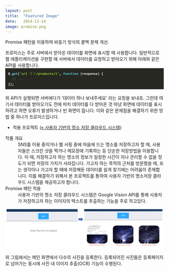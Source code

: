 ```yaml
---
layout: post
title:  "Featured Image"
date:   2014-12-14
image: promise.png
---
```


<p><span class="dropcap">P</span>romise 패턴을 이용하여 비동기 방식의 콜백 문제 개선. </p>

프로미스는 주로 서버에서 받아온 데이터를 화면에 표시할 때 사용합니다. 일반적으로 웹 애플리케이션을 구현할 때 서버에서 데이터를 요청하고 받아오기 위해 아래와 같은 API를 사용합니다.
<img src="/assets/img/promise1.png" alt="" >

위 API가 실행되면 서버에다가 ‘데이터 하나 보내주세요’ 라는 요청을 보내죠. 그런데 여기서 데이터를 받아오기도 전에 마치 데이터를 다 받아온 것 마냥 화면에 데이터를 표시하려고 하면 오류가 발생하거나 빈 화면이 뜹니다. 이와 같은 문제점을 해결하기 위한 방법 중 하나가 프로미스입니다.

* 적용 프로젝트 (<a href="/blog/example-post-formatting/"><span>«&nbsp;사용자 기반의 명소 저장 클라우드 시스템</span></a>)

<dl>
<dt>작품 개요</dt>
<dd>SNS를 이용 중이거나 웹 서핑 중에 마음에 드는 명소를 저장하고자 할 때, 사용자들은 스크린 샷을 찍거나 메모장에 기록하는 등 단순한 저장방법을 이용합니다. 이 때, 저장하고자 하는 명소의 정보가 일정한 시간이 지나 관리할 수 없을 정도가 되면 저장의 가치가 사라집니다. 가고자 하는 목적의 근처를 방문했을 때, 또는 생각이나 가고자 할 때에 저장해둔 데이터를 쉽게 찾기에는 어려움이 존재합니다. 이를 해결하기 위해서 본 프로젝트를 통하여 사용자 기반의 명소저장 클라우드 시스템을 제공하고자 합니다.</dd>

<dt>Promise 패턴 적용</dt>
<dd>사용자 기반의 명소 저장 클라우드 시스템은 Google Vision API를 통해 사용자가 저장하고자 하는 이미지의 텍스트를 추출하는 기능을 주로 하고있다.</dd>
</dl>

<img src="/assets/img/si.png" alt="" style="width:600px;">

위 그림에서는 메인 화면에서 다수의 사진을 등록한다. 등록되어진 사진들은 등록페이지로 넘어가는 동시에 사진 내 이미지 추출(OCR) 기능이 수행된다.
